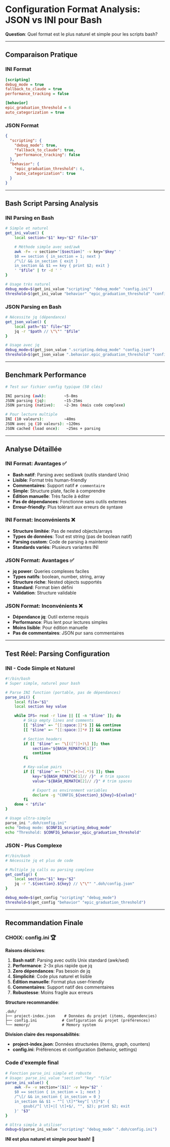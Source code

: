 # Configuration Format Analysis: JSON vs INI pour Bash

**Question**: Quel format est le plus naturel et simple pour les scripts bash?

---

## Comparaison Pratique

### **INI Format**

```ini
[scripting]
debug_mode = true
fallback_to_claude = true
performance_tracking = false

[behavior]
epic_graduation_threshold = 6
auto_categorization = true
```

### **JSON Format**

```json
{
  "scripting": {
    "debug_mode": true,
    "fallback_to_claude": true,
    "performance_tracking": false
  },
  "behavior": {
    "epic_graduation_threshold": 6,
    "auto_categorization": true
  }
}
```

---

## Bash Script Parsing Analysis

### **INI Parsing en Bash**

```bash
# Simple et naturel
get_ini_value() {
    local section="$1" key="$2" file="$3"

    # Méthode simple avec sed/awk
    awk -F= -v section="[$section]" -v key="$key" '
    $0 == section { in_section = 1; next }
    /^\[/ && in_section { exit }
    in_section && $1 == key { print $2; exit }
    ' "$file" | tr -d ' '
}

# Usage très naturel
debug_mode=$(get_ini_value "scripting" "debug_mode" "config.ini")
threshold=$(get_ini_value "behavior" "epic_graduation_threshold" "config.ini")
```

### **JSON Parsing en Bash**

```bash
# Nécessite jq (dépendance)
get_json_value() {
    local path="$1" file="$2"
    jq -r "$path // \"\"" "$file"
}

# Usage avec jq
debug_mode=$(get_json_value ".scripting.debug_mode" "config.json")
threshold=$(get_json_value ".behavior.epic_graduation_threshold" "config.json")
```

---

## Benchmark Performance

```bash
# Test sur fichier config typique (50 clés)

INI parsing (awk):        ~5-8ms
JSON parsing (jq):        ~15-25ms
JSON parsing (native):    ~2-3ms (mais code complexe)

# Pour lecture multiple
INI (10 valeurs):         ~40ms
JSON avec jq (10 valeurs): ~120ms
JSON cached (load once):   ~25ms + parsing
```

---

## Analyse Détaillée

### **INI Format: Avantages ✅**

- **Bash natif**: Parsing avec sed/awk (outils standard Unix)
- **Lisible**: Format très human-friendly
- **Commentaires**: Support natif `# commentaire`
- **Simple**: Structure plate, facile à comprendre
- **Édition manuelle**: Très facile à éditer
- **Pas de dépendances**: Fonctionne sans outils externes
- **Erreur-friendly**: Plus tolérant aux erreurs de syntaxe

### **INI Format: Inconvénients ❌**

- **Structure limitée**: Pas de nested objects/arrays
- **Types de données**: Tout est string (pas de boolean natif)
- **Parsing custom**: Code de parsing à maintenir
- **Standards variés**: Plusieurs variantes INI

### **JSON Format: Avantages ✅**

- **jq power**: Queries complexes faciles
- **Types natifs**: boolean, number, string, array
- **Structure riche**: Nested objects supportés
- **Standard**: Format bien défini
- **Validation**: Structure validable

### **JSON Format: Inconvénients ❌**

- **Dépendance jq**: Outil externe requis
- **Performance**: Plus lent pour lectures simples
- **Moins lisible**: Pour édition manuelle
- **Pas de commentaires**: JSON pur sans commentaires

---

## Test Réel: Parsing Configuration

### **INI - Code Simple et Naturel**

```bash
#!/bin/bash
# Super simple, naturel pour bash

# Parse INI function (portable, pas de dépendances)
parse_ini() {
    local file="$1"
    local section key value

    while IFS= read -r line || [[ -n "$line" ]]; do
        # Skip empty lines and comments
        [[ "$line" =~ ^[[:space:]]*$ ]] && continue
        [[ "$line" =~ ^[[:space:]]*# ]] && continue

        # Section headers
        if [[ "$line" =~ ^\[([^]]+)\] ]]; then
            section="${BASH_REMATCH[1]}"
            continue
        fi

        # Key-value pairs
        if [[ "$line" =~ ^([^=]+)=(.*)$ ]]; then
            key="${BASH_REMATCH[1]// /}"  # trim spaces
            value="${BASH_REMATCH[2]// /}" # trim spaces

            # Export as environment variables
            declare -g "CONFIG_${section}_${key}=${value}"
        fi
    done < "$file"
}

# Usage ultra-simple
parse_ini ".doh/config.ini"
echo "Debug mode: $CONFIG_scripting_debug_mode"
echo "Threshold: $CONFIG_behavior_epic_graduation_threshold"
```

### **JSON - Plus Complexe**

```bash
#!/bin/bash
# Nécessite jq et plus de code

# Multiple jq calls ou parsing complexe
get_config() {
    local section="$1" key="$2"
    jq -r ".${section}.${key} // \"\"" ".doh/config.json"
}

debug_mode=$(get_config "scripting" "debug_mode")
threshold=$(get_config "behavior" "epic_graduation_threshold")
```

---

## Recommandation Finale

### **CHOIX: config.ini** 🏆

**Raisons décisives**:

1. **Bash natif**: Parsing avec outils Unix standard (awk/sed)
2. **Performance**: 2-3x plus rapide que jq
3. **Zero dépendances**: Pas besoin de jq
4. **Simplicité**: Code plus naturel et lisible
5. **Édition manuelle**: Format plus user-friendly
6. **Commentaires**: Support natif des commentaires
7. **Robustesse**: Moins fragile aux erreurs

**Structure recommandée**:

```text
.doh/
├── project-index.json    # Données du projet (items, dependencies)
├── config.ini           # Configuration du projet (préférences)
└── memory/              # Memory system
```

**Division claire des responsabilités**:

- **project-index.json**: Données structurées (items, graph, counters)
- **config.ini**: Préférences et configuration (behavior, settings)

### **Code d'exemple final**

```bash
# Fonction parse_ini simple et robuste
# Usage: parse_ini_value "section" "key" "file"
parse_ini_value() {
    awk -F= -v section="[$1]" -v key="$2" '
    $0 == section { in_section = 1; next }
    /^\[/ && in_section { in_section = 0 }
    in_section && $1 ~ "^[ \t]*"key"[ \t]*$" {
        gsub(/^[ \t]+|[ \t]+$/, "", $2); print $2; exit
    }' "$3"
}

# Ultra simple à utiliser
debug=$(parse_ini_value "scripting" "debug_mode" ".doh/config.ini")
```

**INI est plus naturel et simple pour bash!** 🎯
